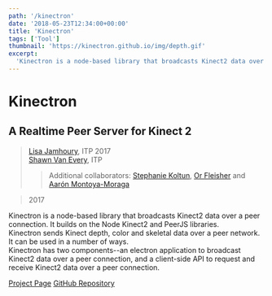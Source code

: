 ```yaml
---
path: '/kinectron'
date: '2018-05-23T12:34:00+00:00'
title: 'Kinectron'
tags: ['Tool']
thumbnail: 'https://kinectron.github.io/img/depth.gif'
excerpt:
  'Kinectron is a node-based library that broadcasts Kinect2 data over a peer connection. It builds on the Node Kinect2 and PeerJS libraries.'
---
```


# Kinectron

## A Realtime Peer Server for Kinect 2

> [Lisa Jamhoury](http://lisajamhoury.com/), ITP 2017  
> [Shawn Van Every](https://github.com/vanevery), ITP
>
> > Additional collaborators: [Stephanie Koltun](http://anothersideproject.co/), [Or Fleisher](www.orfleisher.com) and [Aarón Montoya-Moraga](http://montoyamoraga.io/)

> 2017

Kinectron is a node-based library that broadcasts Kinect2 data over a peer connection. It builds on the Node Kinect2 and PeerJS libraries.  
Kinectron sends Kinect depth, color and skeletal data over a peer network. It can be used in a number of ways.  
Kinectron has two components--an electron application to broadcast Kinect2 data over a peer connection, and a client-side API to request and receive Kinect2 data over a peer connection.

<a class="btn btn-outline-primary" href="https://kinectron.github.io/" role="button">Project Page</a> <a class="btn btn-outline-primary" href="https://github.com/kinectron/kinectron" role="button">GitHub Repository</a>
